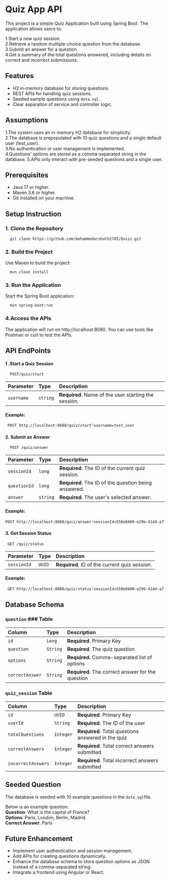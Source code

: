 
# Quiz App API

This project is a simple Quiz Application built using Spring Boot. The application allows users to:

1.Start a new quiz session.  
2.Retrieve a random multiple-choice question from the database.  
3.Submit an answer for a question.  
4.Get a summary of the total questions answered, including details on correct and incorrect submissions.





## Features

- H2 in-memory database for storing questions.
- REST APIs for handling quiz sessions.
- Seeded sample questions using `data.sql`.
- Clear separation of service and controller logic.
## Assumptions

1.The system uses an in-memory H2 database for simplicity.   
2.The database is prepopulated with 10 quiz questions and a single default user (test_user).  
3.No authentication or user management is implemented.  
4.Questions' options are stored as a comma-separated string in the database.
5.APIs only interact with pre-seeded questions and a single user.
## Prerequisites

- Java 17 or higher.
- Maven 3.6 or higher.
- Git installed on your machine.
## Setup Instruction

### 1. Clone the Repository

```bash
  git clone https://github.com/mohammedarshath2705/Quizz.git
```
### 2. Build the Project

Use Maven to build the project:

```bash
  mvn clean install
```

### 3. Run the Application

Start the Spring Boot application:

```bash
  mvn spring-boot:run
```

### 4.Access the APIs

The application will run on http://localhost:8080. You can use tools like Postman or curl to test the APIs.





## API EndPoints

#### 1 .Start a Quiz Session

```http
  POST/quiz/start
```

| Parameter | Type     | Description                |
| :-------- | :------- | :------------------------- |
| `username` | `string` | **Required**. Name of the user starting the session.

#### Example: 

```bash
 POST http://localhost:8080/quiz/start?username=test_user
```


#### 2. Submit an Answer

```http
  POST /quiz/answer
```

| Parameter | Type     | Description                |
| :-------- | :------- | :------------------------- |
| `sessionId` | `long` | **Required**.  The ID of the current quiz session.
| `questionId` | `long` | **Required**.  The ID of the question being answered.
| `answer` | `string` | **Required**. The user's selected answer.

#### Example: 

```bash
POST http://localhost:8080/quiz/answer?sessionId=550e8400-e29b-41d4-a716-446655440000&questionId=5&answer=Paris
```

#### 3. Get Session Status

```http
 GET /quiz/status
```

| Parameter | Type     | Description                |
| :-------- | :------- | :------------------------- |
| `sessionId` | `UUID` | **Required**. ID of the current quiz session.

#### Example: 

```bash
 GET http://localhost:8080/quiz/status?sessionId=550e8400-e29b-41d4-a716-446655440000
```



## Database Schema

### `question`  ###  Table

| Column | Type     | Description                |
| :-------- | :------- | :------------------------- |
| `id` | `Long` | **Required**. Primary Key
| `question` | `String` | **Required**. The quiz question
| `options` | `String` | **Required**. Comma-separated list of options
| `correctAnswer` | `String` | **Required**. The correct answer for the question

### `quiz_session`  Table
| Column | Type     | Description                |
| :-------- | :------- | :------------------------- |
| `id` | `UUID` | **Required**. Primary Key
| `userId` | `String` | **Required**. The ID of the user
| `totalQuestions` | `Integer` | **Required**. 	Total questions answered in the quiz
| `correctAnswers` | `Integer` | **Required**. Total correct answers submitted
| `incorrectAnswers` | `Integer` | **Required**. Total incorrect answers submitted


## Seeded Question


The database is seeded with 10 example questions in the `data.sql`file.   

 Below is an example question:  
**Question**: What is the capital of France?  
**Options**: Paris, London, Berlin, Madrid.  
**Correct Answer**: Paris
## Future Enhancement

- Implement user authentication and session management.  
- Add APIs for creating questions dynamically.
- Enhance the database schema to store question options as JSON instead of a comma-separated string.
- Integrate a frontend using Angular or React.